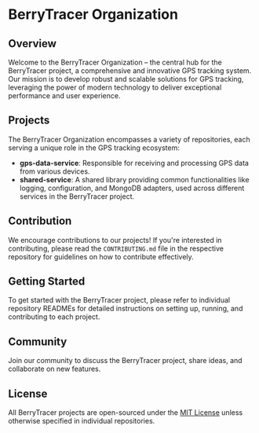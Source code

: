 # BerryTracer Organization

## Overview

Welcome to the BerryTracer Organization – the central hub for the BerryTracer project, a comprehensive and innovative GPS tracking system. Our mission is to develop robust and scalable solutions for GPS tracking, leveraging the power of modern technology to deliver exceptional performance and user experience.

## Projects

The BerryTracer Organization encompasses a variety of repositories, each serving a unique role in the GPS tracking ecosystem:

- **gps-data-service**: Responsible for receiving and processing GPS data from various devices.
- **shared-service**: A shared library providing common functionalities like logging, configuration, and MongoDB adapters, used across different services in the BerryTracer project.

## Contribution

We encourage contributions to our projects! If you're interested in contributing, please read the `CONTRIBUTING.md` file in the respective repository for guidelines on how to contribute effectively.

## Getting Started

To get started with the BerryTracer project, please refer to individual repository READMEs for detailed instructions on setting up, running, and contributing to each project.

## Community

Join our community to discuss the BerryTracer project, share ideas, and collaborate on new features.

## License

All BerryTracer projects are open-sourced under the [MIT License](LICENSE) unless otherwise specified in individual repositories.
